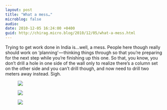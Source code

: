 ```yaml
---
layout: post
title: "What a mess…"
microblog: false
audio: 
date: 2010-12-05 16:24:00 +0400
guid: http://chirag.micro.blog/2010/12/05/what-a-mess.html
---
```

<p>Trying to get work done in India is…well, a mess. People here though really should work on ‘planning’ — thinking things through so that you’re preparing for the next step while you’re finishing up this one. So that, you know, you don’t drill a hole in one side of the wall only to realize there’s a column set on the other side and you can’t drill though, and now need to drill two meters away instead. Sigh.</p>
<figure><img src="https://cdtestweb.files.wordpress.com/2010/12/c0d8b-0vpn46jsf1_gserfm.jpg"></figure><figure><img src="https://cdtestweb.files.wordpress.com/2010/12/486ae-0crvadplung84uvbm.jpg"></figure><figure><img src="https://cdtestweb.files.wordpress.com/2010/12/1f18f-0koqfugtr1yveigen.jpg"></figure>

